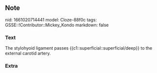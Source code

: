 ## Note
nid: 1661020714441
model: Cloze-88f0c
tags: GSSE::!Contributor::Mickey_Kondo
markdown: false

### Text
The stylohyoid ligament passes {{c1::superficial::superficial/deep}} to the external carotid artery.

### Extra

